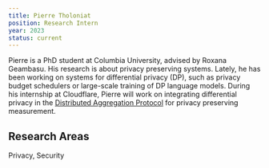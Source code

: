 ```yaml
---
title: Pierre Tholoniat
position: Research Intern
year: 2023
status: current
---
```

Pierre is a PhD student at Columbia University, advised by Roxana Geambasu. His research is about privacy preserving systems. Lately, he has been working on systems for differential privacy (DP), such as privacy budget schedulers or large-scale training of DP language models. 
During his internship at Cloudflare, Pierre will work on integrating differential privacy in the [Distributed Aggregation Protocol](https://datatracker.ietf.org/doc/draft-ietf-ppm-dap/) for privacy preserving measurement.

## Research Areas
Privacy, Security
